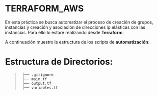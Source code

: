 # TERRAFORM_AWS

En esta práctica se busca automatizar el proceso de creación de grupos, instancias y creación y asociación de direcciones ip elásticas con las instancias.
Para ello lo estaré realizando desde **Terraform**.

A continuación muestro la estructura de los scripts de **automatización**:
 # Estructura de Directorios:

```
    |   ├── .gitignore
    │   ├── main.tf
    │   ├── output.tf
    │   ├── variables.tf

```
